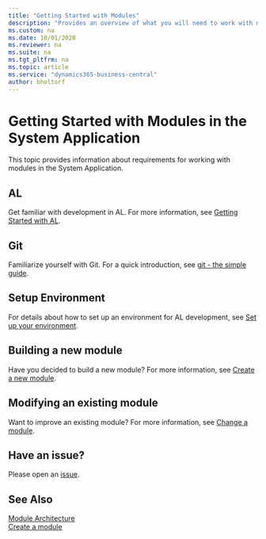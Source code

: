 ```yaml
---
title: "Getting Started with Modules"
description: "Provides an overview of what you will need to work with modules in the System Application."
ms.custom: na
ms.date: 10/01/2020
ms.reviewer: na
ms.suite: na
ms.tgt_pltfrm: na
ms.topic: article
ms.service: "dynamics365-business-central"
author: bholtorf
---
```

# Getting Started with Modules in the System Application
This topic provides information about requirements for working with modules in the System Application.

## AL
Get familiar with development in AL. For more information, see [Getting Started with AL](https://docs.microsoft.com/dynamics365/business-central/dev-itpro/developer/devenv-get-started).  

## Git
Familiarize yourself with Git. For a quick introduction, see [git - the simple guide](https://rogerdudler.github.io/git-guide/).

## Setup Environment
For details about how to set up an environment for AL development, see [Set up your environment](devenv-set-up-an-environment.md).

## Building a new module
Have you decided to build a new module? For more information, see [Create a new module](devenv-new-module.md).

## Modifying an existing module
Want to improve an existing module? For more information, see [Change a module](devenv-change-a-module.md).

## Have an issue?
Please open an [issue](https://github.com/microsoft/ALAppExtensions/issues/new).

## See Also
[Module Architecture](devenv-blueprint.md)  
[Create a module](devenv-new-module.md)